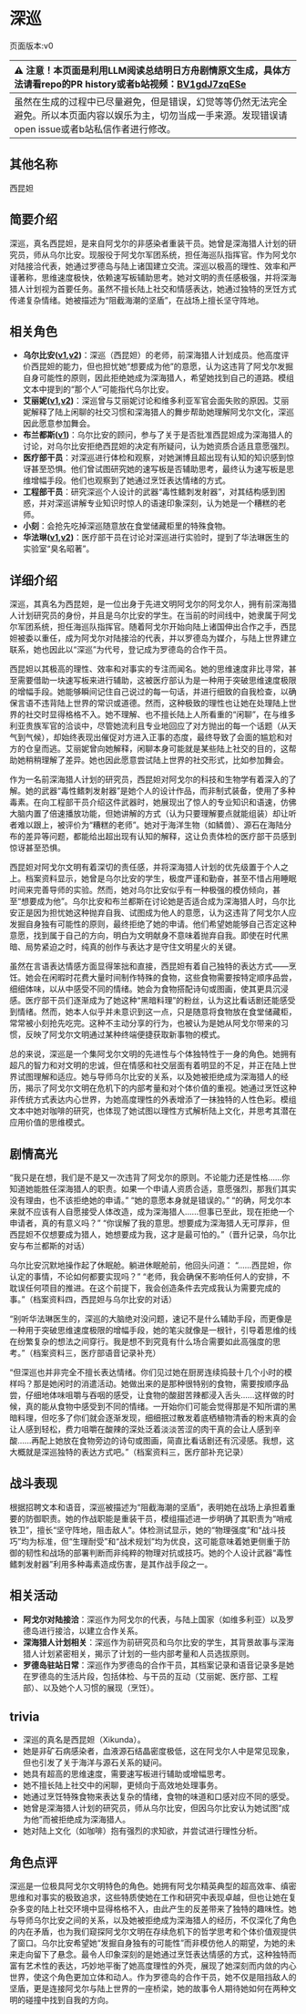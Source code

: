 # 深巡
页面版本:v0
 

| :warning: 注意！本页面是利用LLM阅读总结明日方舟剧情原文生成，具体方法请看repo的PR history或者b站视频：[BV1gdJ7zqESe](https://www.bilibili.com/video/BV1gdJ7zqESe/)         |
|:----------------------------|
| 虽然在生成的过程中已尽量避免，但是错误，幻觉等等仍然无法完全避免。所以本页面内容以娱乐为主，切勿当成一手来源。发现错误请open issue或者b站私信作者进行修改。|



## 其他名称
西昆妲
## 简要介绍
深巡，真名西昆妲，是来自阿戈尔的非感染者重装干员。她曾是深海猎人计划的研究员，师从乌尔比安。现服役于阿戈尔军团系统，担任海巡队指挥官。作为阿戈尔对陆接洽代表，她通过罗德岛与陆上诸国建立交流。深巡以极高的理性、效率和严谨著称，思维速度极快，依赖速写板辅助思考。她对文明的责任感极强，并将深海猎人计划视为首要任务。虽然不擅长陆上社交和情感表达，她通过独特的烹饪方式传递复杂情绪。她被描述为“阻截海潮的坚盾”，在战场上擅长坚守阵地。
## 相关角色
-   **乌尔比安([v1](char_4145_ulpia.md),[v2](../char_v3/char_4145_ulpia.md))**：深巡（西昆妲）的老师，前深海猎人计划成员。他高度评价西昆妲的能力，但也担忧她“想要成为他”的意愿，认为这违背了阿戈尔发掘自身可能性的原则，因此拒绝她成为深海猎人，希望她找到自己的道路。模组文本中提到的“那个人”可能指代乌尔比安。
-   **艾丽妮([v1](char_4009_irene.md),[v2](../char_v3/char_4009_irene.md))**：深巡曾与艾丽妮讨论和维多利亚军官会面失败的原因。艾丽妮解释了陆上闲聊的社交习惯和深海猎人的舞步帮助她理解阿戈尔文化，深巡因此愿意参加舞会。
-   **布兰都斯([v1](extended_char_bu_lan_dou_si.md))**：乌尔比安的顾问，参与了关于是否批准西昆妲成为深海猎人的讨论，对乌尔比安拒绝西昆妲的决定有所疑问，认为她资质合适且意愿强烈。
-   **医疗部干员**：对深巡进行体检和观察，对她渊博且超出现有认知的知识感到惊讶甚至恐惧。他们曾试图研究她的速写板是否辅助思考，最终认为速写板是思维增幅手段。他们也观察到了她通过烹饪表达情绪的方式。
-   **工程部干员**：研究深巡个人设计的武器“毒性鳍刺发射器”，对其结构感到困惑，并对深巡讲解专业知识时惊人的语速印象深刻，认为她是一个糟糕的老师。
-   **小刻**：会抢先吃掉深巡随意放在食堂储藏柜里的特殊食物。
-   **华法琳([v1](char_171_bldsk.md),[v2](../char_v3/char_171_bldsk.md))**：医疗部干员在讨论对深巡进行实验时，提到了华法琳医生的实验室“臭名昭著”。
## 详细介绍
深巡，其真名为西昆妲，是一位出身于先进文明阿戈尔的阿戈尔人，拥有前深海猎人计划研究员的身份，并且是乌尔比安的学生。在当前的时间线中，她隶属于阿戈尔军团系统，担任海巡队指挥官。随着阿戈尔开始向陆上诸国伸出合作之手，西昆妲被委以重任，成为阿戈尔对陆接洽的代表，并以罗德岛为媒介，与陆上世界建立联系，她也因此以“深巡”为代号，登记成为罗德岛的合作干员。

西昆妲以其极高的理性、效率和对事实的专注而闻名。她的思维速度非比寻常，甚至需要借助一块速写板来进行辅助，这被医疗部认为是一种用于突破思维速度极限的增幅手段。她能够瞬间记住自己说过的每一句话，并进行细致的自我检查，以确保言语不违背陆上世界的常识或道德。然而，这种极致的理性也让她在处理陆上世界的社交时显得格格不入。她不理解、也不擅长陆上人所看重的“闲聊”，在与维多利亚贵族军官的洽谈中，尽管她流利且专业地回应了对方抛出的每一个话题（从天气到气候），却始终表现出催促对方进入正事的态度，最终导致了会面的尴尬和对方的仓皇而逃。艾丽妮曾向她解释，闲聊本身可能就是某些陆上社交的目的，这帮助她稍稍理解了差异。她也因此愿意尝试陆上世界的社交形式，比如参加舞会。

作为一名前深海猎人计划的研究员，西昆妲对阿戈尔的科技和生物学有着深入的了解。她的武器“毒性鳍刺发射器”是她个人的设计作品，而非制式装备，使用了多种毒素。在向工程部干员介绍这件武器时，她展现出了惊人的专业知识和语速，仿佛大脑内置了倍速播放功能，但她讲解的方式（认为只要理解要点就能组装）却让听者难以跟上，被评价为“糟糕的老师”。她对于海洋生物（如鳞兽）、源石在海陆分布的差异等问题，都能给出超出现有认知的解释，这让负责体检的医疗部干员感到惊讶甚至恐惧。

西昆妲对阿戈尔文明有着深切的责任感，并将深海猎人计划的优先级置于个人之上。档案资料显示，她曾是乌尔比安的学生，极度严谨和勤奋，甚至不惜占用睡眠时间来完善导师的实验。然而，她对乌尔比安似乎有一种极强的模仿倾向，甚至“想要成为他”。乌尔比安和布兰都斯在讨论她是否适合成为深海猎人时，乌尔比安正是因为担忧她这种抛弃自我、试图成为他人的意愿，认为这违背了阿戈尔人应发掘自身独有可能性的原则，最终拒绝了她的申请。他们希望她能够自己否定这种意愿，找到属于自己的方向，明白为文明献身不意味着抛弃自我。即使在时代黑暗、局势紧迫之时，纯真的创作与表达才是守住文明星火的关键。

虽然在言语表达情感方面显得笨拙和直接，西昆妲有着自己独特的表达方式——烹饪。她会在闲暇时花费大量时间制作特殊的食物，这些食物需要按特定顺序品尝，细细体味，以从中感受不同的情绪。她会为食物搭配诗句或图画，使其更具沉浸感。医疗部干员们逐渐成为了她这种“黑暗料理”的粉丝，认为这比看话剧还能感受到情绪。然而，她本人似乎并未意识到这一点，只是随意将食物放在食堂储藏柜，常常被小刻抢先吃完。这种不主动分享的行为，也被认为是她从阿戈尔带来的习惯，反映了阿戈尔文明通过某种终端便捷获取新事物的模式。

总的来说，深巡是一个集阿戈尔文明的先进性与个体独特性于一身的角色。她拥有超凡的智力和对文明的忠诚，但在情感和社交层面有着明显的不足，并正在陆上世界试图理解和适应。她与导师乌尔比安的关系，以及她被拒绝成为深海猎人的经历，揭示了阿戈尔文明在危机下的内部考量和对个体价值的重视。她通过烹饪这种非传统方式表达内心世界，为她高度理性的外表增添了一抹独特的人性色彩。模组文本中她对咖啡的研究，也体现了她试图以理性方式解析陆上文化，并思考其潜在应用价值的思维模式。
## 剧情高光
“我只是在想，我们是不是又一次违背了阿戈尔的原则。不论能力还是性格......你知道她能胜任深海猎人的职责。如果一个申请人资质合适，意愿强烈，那我们其实没有理由，也不该拒绝她的申请。”
“她的意愿本身就是错误的。”
“的确，阿戈尔本来就不应该有人自愿接受人体改造，成为深海猎人......但事已至此，现在拒绝一个申请者，真的有意义吗？”
“你误解了我的意思。想要成为深海猎人无可厚非，但西昆妲不仅想要成为猎人，她想要成为我，这才是最可怕的。”（晋升记录，乌尔比安与布兰都斯的对话）

乌尔比安沉默地操作起了休眠舱。躺进休眠舱前，他回头问道：
“......西昆妲，你认定的事情，不论如何都要实现吗？”
“老师，我会确保不影响任何人的安排，不耽误任何项目的推进。在这个前提下，我会创造条件去完成我认为需要完成的事。”（档案资料四，西昆妲与乌尔比安的对话）

“别听华法琳医生的，深巡的大脑绝对没问题，速记不是什么辅助手段，而更像是一种用于突破思维速度极限的增幅手段，她的笔尖就像是一根针，引导着思维的线在纷繁复杂的想法之间穿行。我是想不到究竟有什么场合需要如此高强度的思考。”（档案资料三，医疗部语音记录补充）

“但深巡也并非完全不擅长表达情绪。你们见过她在厨房连续捣鼓十几个小时的模样吗？那是她闲时的消遣活动。她做出来的是那种很特别的食物，需要按顺序品尝，仔细地体味咀嚼与吞咽的感受，让食物的酸甜苦辣都浸入舌头......这样做的时候，真的能从食物中感受到不同的情绪。一开始你们可能会觉得那是不知所谓的黑暗料理，但吃多了你们就会逐渐发现，细细抿过散发着底栖植物清香的粉末真的会让人感到轻松，费力咀嚼在酸辣的深处泛着淡淡苦涩的肉干真的会让人感到辛酸......再配上她放在食物旁边的诗句或图画，简直比看话剧还有沉浸感。我想，这大概就是深巡独特的表达方式吧。”（档案资料三，医疗部补充记录）
## 战斗表现
根据招聘文本和语音，深巡被描述为“阻截海潮的坚盾”，表明她在战场上承担着重要的防御职责。她的作战职能是重装干员，模组描述进一步明确了其职责为“哨戒铁卫”，擅长“坚守阵地，阻击敌人”。体检测试显示，她的“物理强度”和“战斗技巧”均为标准，但“生理耐受”和“战术规划”均为优良，这可能意味着她更侧重于防御的韧性和战场的部署判断而非纯粹的物理对抗或技巧。她的个人设计武器“毒性鳍刺发射器”利用多种毒素造成伤害，是其作战手段之一。
## 相关活动
-   **阿戈尔对陆接洽**：深巡作为阿戈尔的代表，与陆上国家（如维多利亚）以及罗德岛进行接洽，以建立合作关系。
-   **深海猎人计划相关**：深巡作为前研究员和乌尔比安的学生，其背景故事与深海猎人计划紧密相关，揭示了计划的一些内部考量和人员选拔原则。
-   **罗德岛驻站日常**：深巡作为罗德岛的合作干员，其档案记录和语音记录多是她在罗德岛的生活片段，包括体检、与干员的互动（艾丽妮、医疗部、工程部）、以及她个人习惯的展现（烹饪）。
## trivia
*   深巡的真名是西昆妲（Xikunda）。
*   她是非矿石病感染者，血液源石结晶密度极低，这在阿戈尔人中是常见现象，但也引发了关于海洋与源石关系的疑问。
*   她具有超高的思维速度，需要速写板进行辅助或增幅思考。
*   她不擅长陆上社交中的闲聊，更倾向于高效地处理事务。
*   她通过烹饪特殊食物来表达复杂的情绪，食物的味道和口感对应不同的感受。
*   她曾是深海猎人计划的研究员，师从乌尔比安，但因乌尔比安认为她试图“成为他”而被拒绝成为深海猎人。
*   她对陆上文化（如咖啡）抱有强烈的求知欲，并尝试进行理性分析。
## 角色点评
深巡是一位极具阿戈尔文明特色的角色。她拥有阿戈尔精英典型的超高效率、缜密思维和对事实的极致追求，这些特质使她在工作和研究中表现卓越，但也让她在复杂多变的陆上社交环境中显得格格不入，由此产生的反差带来了独特的趣味性。她与导师乌尔比安之间的关系，以及她被拒绝成为深海猎人的经历，不仅深化了角色的内在矛盾，也为我们窥探阿戈尔文明在存续危机下的哲学思考和个体价值观提供了窗口。乌尔比安希望她“发掘自身独有的可能性”而非模仿他人的期望，为她的未来走向留下了悬念。最令人印象深刻的是她通过烹饪表达情感的方式，这种独特而富有艺术性的表达，巧妙地平衡了她高度理性的外壳，展现了她深刻而内敛的内心世界，使这个角色更加立体和动人。作为罗德岛的合作干员，她不仅是阻挡敌人的坚盾，更是连接阿戈尔与陆上世界的一座桥梁，她的故事令人期待她如何在两种文明的碰撞中找到自我的方向。